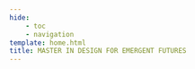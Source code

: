 ```yaml
---
hide:
    - toc
    - navigation
template: home.html
title: MASTER IN DESIGN FOR EMERGENT FUTURES
---
```

